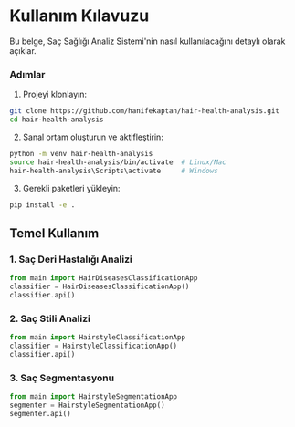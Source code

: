 # Kullanım Kılavuzu

Bu belge, Saç Sağlığı Analiz Sistemi'nin nasıl kullanılacağını detaylı olarak açıklar.


### Adımlar

1. Projeyi klonlayın:
```bash
git clone https://github.com/hanifekaptan/hair-health-analysis.git
cd hair-health-analysis
```

2. Sanal ortam oluşturun ve aktifleştirin:
```bash
python -m venv hair-health-analysis
source hair-health-analysis/bin/activate  # Linux/Mac
hair-health-analysis\Scripts\activate     # Windows
```

3. Gerekli paketleri yükleyin:
```bash
pip install -e .
```

## Temel Kullanım

### 1. Saç Deri Hastalığı Analizi

```python
from main import HairDiseasesClassificationApp
classifier = HairDiseasesClassificationApp()
classifier.api()
```

### 2. Saç Stili Analizi

```python
from main import HairstyleClassificationApp
classifier = HairstyleClassificationApp()
classifier.api()
```

### 3. Saç Segmentasyonu

```python
from main import HairstyleSegmentationApp
segmenter = HairstyleSegmentationApp()
segmenter.api()
```

